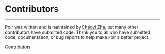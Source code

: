 # Contributors
----------------

Polr was written and is maintained by [Chaoyi Zha](https://chaoyizha.com),
but many other contributors have submitted code.
Thank you to all who have submitted code, documentation, or bug reports to help make Polr
a better project.

[Contributors](https://github.com/cydrobolt/polr/graphs/contributors)
